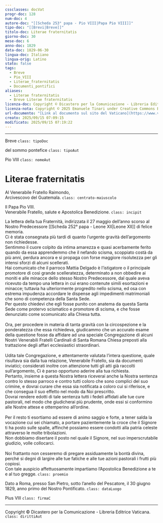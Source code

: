 ```yaml
---
cssclasses: docVat
progr-doc: 128
num-doc: 4
autore-doc: "[[Scheda 253° papa - Pio VIII|Papa Pio VIII]]"
tipo-doc: "[[Brevi|Breve]]"
titolo-doc: Literae fraternitatis
giorno-doc: 30
mese-doc: 6
anno-doc: 1829
data-doc: 1829-06-30
lingua-doc: Italiano
lingua-orig: Latino
stato: false
tags:
  - Breve
  - Pio_VIII
  - Literae_fraternitatis
  - Documenti_pontifici
aliases:
  - Literae fraternitatis
  - Breve Literae fraternitatis
licenza-doc: Copyright © Dicastero per la Comunicazione - Libreria Editrice Vaticana
licenza-nota: Copyright © 2025 Emanuele Tinari under Creative Commons BY-NC-SA 4.0 https://creativecommons.org/licenses/by-nc-sa/4.0/
url-documento: "[Link al documento sul sito del Vaticano](https://www.vatican.va/content/pius-viii/it/documents/breve-literae-fraternitatis-30-giugno-1829.html)"
creato: 2025/09/15 07:09:15
modificato: 2025/09/15 07:19:22
---
```



***


Breve `class: tipoDoc`


del sommo pontefice `class: tipoAut`


Pio VIII `class: nomeAut`


# Literae fraternitatis


Al Venerabile Fratello Raimondo,<br>Arcivescovo del Guatemala. `class: centrato-maiuscolo`


Il Papa Pio VIII.<br>Venerabile Fratello, salute e Apostolica Benedizione. `class: incipit`


La lettera della tua Fraternità, indirizzata il 27 maggio dell’anno scorso al Nostro Predecessore [[Scheda 252° papa - Leone XII|Leone XII]] di felice memoria.<br>Ci è stata consegnata più tardi di quanto l’urgente gravità dell’argomento non richiedesse.<br>Sentimmo il cuore colpito da intima amarezza e quasi acerbamente ferito quando da essa apprendemmo che il nefando scisma, scoppiato costà da più anni, perdura ancora e si propaga con forse maggiore risolutezza per gli intensi sforzi di alcuni scellerati.<br>Hai comunicato che il parroco Mattia Delgado è l’istigatore o il principale promotore di così grande scelleratezza, determinato a non obbedire ai moniti e alle minacce dello stesso Nostro Predecessore, dal quale aveva ricevuto da tempo una lettera in cui erano contenute simili esortazioni e minacce; tuttavia ha ulteriormente progredito nello scisma, ed osa con estrema impudenza accordare le dispense agli impedimenti matrimoniali che sono di competenza della Santa Sede.<br>Per questo chiedevi che egli fosse punito con anatema da questa Santa Sede come protervo scismatico e promotore di scisma, e che fosse denunziato come scomunicato alla Chiesa tutta.<br><br>Ora, per procedere in materia di tanta gravità con la circospezione e la ponderatezza che essa richiedeva, giudicammo che un accurato esame della questione fosse da affidare ad una speciale Congregazione di alcuni Nostri Venerabili Fratelli Cardinali di Santa Romana Chiesa preposti alla trattazione degli affari ecclesiastici straordinari.<br><br>Udita tale Congregazione, e attentamente valutata l’intera questione, quale risultava sia dalla tua relazione, Venerabile Fratello, sia da documenti inviatici; considerati inoltre con attenzione tutti gli atti già raccolti sull’argomento, Ci è parso opportuno aderire alla tua richiesta.<br>Pertanto, insieme a questa Nostra lettera riceverai anche la Nostra sentenza contro lo stesso parroco e contro tutti coloro che sono complici del suo crimine, e dovrai curare che essa sia notificata a coloro cui si riferisce, e che consegua il suo effetto nel modo da Noi prescritto.<br>Dovrai rendere edotti di tale sentenza tutti i fedeli affidati alle tue cure pastorali, nel modo che giudicherai più prudente, onde essi si conformino alle Nostre attese e ottemperino all’ordine.<br><br>Per il resto ti esortiamo ad essere di animo saggio e forte, a tener salda la vocazione cui sei chiamato, a portare pazientemente la croce che il Signore ti ha posto sulle spalle, affinché possiamo essere condotti alla patria celeste attraverso le molte tribolazioni.<br>Non dobbiamo disertare il posto nel quale il Signore, nel suo imperscrutabile giudizio, volle collocarci.<br><br>Noi frattanto non cesseremo di pregare assiduamente la bontà divina, perché si degni di largire alle tue fatiche e alle tue azioni pastorali i frutti più copiosi.<br>Con tale auspicio affettuosamente impartiamo l’Apostolica Benedizione a te e al tuo gregge. `class: proemio`


Dato a Roma, presso San Pietro, sotto l’anello del Pescatore, il 30 giugno 1829, anno primo del Nostro Pontificato. `class: dataLuogo`


Pius VIII `class: firmaC`


***


Copyright © Dicastero per la Comunicazione - Libreria Editrice Vaticana. `class: dirittiAut`


